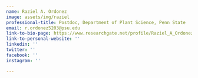 ```yaml
---
name: Raziel A. Ordonez
image: assets/img/raziel
professional-title: Postdoc, Department of Plant Science, Penn State
email: r.ordonez5203@psu.edu
link-to-bio-page: https://www.researchgate.net/profile/Raziel_A_Ordonez/research
link-to-personal-website: ''
linkedin: ''
twitter: ''
facebook: ''
instagram: ''

---
```

